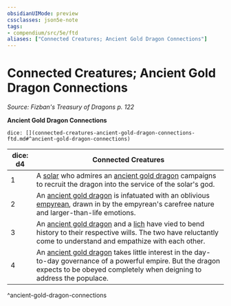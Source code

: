 ```yaml
---
obsidianUIMode: preview
cssclasses: json5e-note
tags:
- compendium/src/5e/ftd
aliases: ["Connected Creatures; Ancient Gold Dragon Connections"]
---
```

# Connected Creatures; Ancient Gold Dragon Connections
*Source: Fizban's Treasury of Dragons p. 122* 

**Ancient Gold Dragon Connections**

`dice: [](connected-creatures-ancient-gold-dragon-connections-ftd.md#^ancient-gold-dragon-connections)`

| dice: d4 | Connected Creatures |
|----------|---------------------|
| 1 | A [solar](/Systems/5e/bestiary/celestial/solar.md) who admires an [ancient gold dragon](/Systems/5e/bestiary/dragon/ancient-gold-dragon.md) campaigns to recruit the dragon into the service of the solar's god. |
| 2 | An [ancient gold dragon](/Systems/5e/bestiary/dragon/ancient-gold-dragon.md) is infatuated with an oblivious [empyrean](/Systems/5e/bestiary/celestial/empyrean.md), drawn in by the empyrean's carefree nature and larger-than-life emotions. |
| 3 | An [ancient gold dragon](/Systems/5e/bestiary/dragon/ancient-gold-dragon.md) and a [lich](/Systems/5e/bestiary/undead/lich.md) have vied to bend history to their respective wills. The two have reluctantly come to understand and empathize with each other. |
| 4 | An [ancient gold dragon](/Systems/5e/bestiary/dragon/ancient-gold-dragon.md) takes little interest in the day-to-day governance of a powerful empire. But the dragon expects to be obeyed completely when deigning to address the populace. |
^ancient-gold-dragon-connections